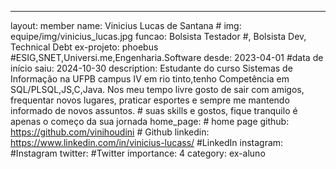 ---
layout: member
name: Vinicius Lucas de Santana #
img: equipe/img/vinicius_lucas.jpg
funcao: Bolsista Testador #, Bolsista Dev, Technical Debt
ex-projeto: phoebus #ESIG,SNET,Universi.me,Engenharia.Software
desde: 2023-04-01 #data de início
saiu: 2024-10-30
description: Estudante do curso Sistemas de Informação na UFPB campus IV em rio tinto,tenho Competência em SQL/PLSQL,JS,C,Java. Nos meu tempo livre gosto de sair com amigos, frequentar novos lugares, praticar esportes e sempre me mantendo informado de novos assuntos.  # suas skills e gostos, fique tranquilo é apenas o começo da sua jornada
home_page: # home page
github: https://github.com/vinihoudini # Github 
linkedin: https://www.linkedin.com/in/vinicius-lucass/ #LinkedIn 
instagram: #Instagram 
twitter: #Twitter
importance: 4
category: ex-aluno
